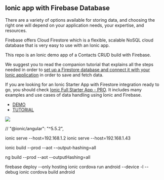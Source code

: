 ## Ionic app with Firebase Database

There are a variety of options available for storing data, and choosing the right one will depend on your application needs, your expertise, and resources.

Firebase offers Cloud Firestore which is a flexible, scalable NoSQL cloud database that is very easy to use with an Ionic app.

This repo is an Ionic demo app of a Contacts CRUD build with Firebase.

We suggest you to read the companion tutorial that explains all the steps needed in order to [set up a Firestore database and connect it with your Ionic application](https://ionicthemes.com/tutorials/add-a-firebase-database-to-your-ionic-app) in order to save and fetch data.

If you are looking for an Ionic Starter App with Firestore integration ready to go, you should check [Ionic Full Starter App - PRO](https://ionicthemes.com/templates/ionic5-full-starter-app-pro-version).  It includes many examples and use cases of data handling using Ionic and Firebase.

- [DEMO](https://ionic-contacts-app.web.app/home) 
- [TUTORIAL](https://ionicthemes.com/tutorials/add-a-firebase-database-to-your-ionic-app) 

![](https://static.ionicthemes.com/freebies/add-a-firebase-database-to-your-ionic-app-freebie.png)

 // "@ionic/angular": "^5.5.2",



ionic serve --host=192.168.1.2
ionic serve --host=192.168.1.43




ionic build --prod --aot --output-hashing=all


ng build --prod --aot --outputHashing=all


 firebase deploy --only hosting
 ionic cordova run  android --device -l --debug
ionic cordova build android